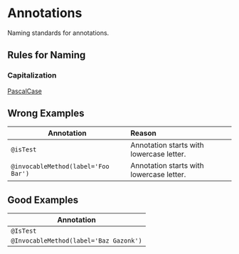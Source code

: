 # Annotations

Naming standards for annotations.

## Rules for Naming

### Capitalization

[PascalCase](casing-styles.md#pascal-case)

## Wrong Examples

| Annotation | Reason |
|------|:-------|
| `@isTest` | Annotation starts with lowercase letter. |
| `@invocableMethod(label='Foo Bar')` | Annotation starts with lowercase letter. |

## Good Examples

| Annotation |
|------|
| `@IsTest` | Annotation starts with lowercase letter. |
| `@InvocableMethod(label='Baz Gazonk')` | Annotation starts with lowercase letter. |
